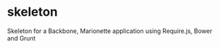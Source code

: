 skeleton
========

Skeleton for a Backbone, Marionette application using Require.js, Bower and Grunt
